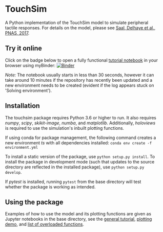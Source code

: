 # TouchSim
A Python implementation of the TouchSim model to simulate peripheral tactile responses. For details on the model, please see [Saal, Delhaye et al., PNAS, 2017](https://doi.org/10.1073/pnas.1704856114).

## Try it online

Click on the badge below to open a fully functional [tutorial notebook](./touchsim_demo.ipynb) in your browser using myBinder:
[![Binder](https://mybinder.org/badge_logo.svg)](https://mybinder.org/v2/gh/hsaal/touchsim/master?filepath=touchsim_demo.ipynb)

*Note:* The notebook usually starts in less than 30 seconds, however it can take around 10 minutes if the repository has recently been updated and a new environment needs to be created (evident if the log appears stuck on 'Solving environment').

## Installation
The touchsim package requires Python 3.6 or higher to run. It also requires *numpy*, *scipy*, *skikit-image*, *numba*, and *matplotlib*. Additionally, *holoviews* is required to use the simulation's inbuilt plotting functions.

If using conda for package management, the following command creates a new environment *ts* with all dependencies installed:
```conda env create -f environment.yml```

To install a static version of the package, use `python setup.py install`. To install the package in development mode (such that updates to the source directory are reflected in the installed package), use `python setup.py develop`.

If *pytest* is installed, running `pytest` from the base directory will test whether the package is working as intended.

## Using the package
Examples of how to use the model and its plotting functions are given as Jupyter notebooks in the base directory, see the [general tutorial](./touchsim_demo.ipynb), [plotting demo](./touchsim_plotting.ipynb), and [list of overloaded functions](./touchsim_shortcuts.ipynb).

